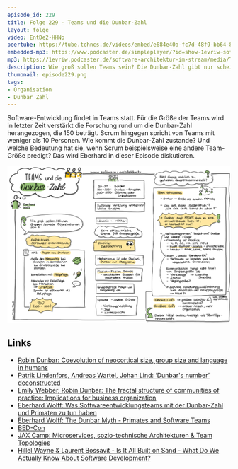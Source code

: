 ```yaml
---
episode_id: 229
title: Folge 229 - Teams und die Dunbar-Zahl
layout: folge
video: EntDe2-HHNo
peertube: https://tube.tchncs.de/videos/embed/e684e40a-fc7d-48f9-bb64-818c59b07e05
embedded-mp3: https://www.podcaster.de/simpleplayer/?id=show~1evriw~software-architektur-im-stream~pod-f7a335dd6bd21faf6dd01f2328&v=1724245199
mp3: https://1evriw.podcaster.de/software-architektur-im-stream/media/Teams_und_die_Dunbar-Zahl.mp3
description: Wie groß sollen Teams sein? Die Dunbar-Zahl gibt nur scheinbar eine Antwort.
thumbnail: episode229.png
tags:
- Organisation
- Dunbar Zahl
---
```


Software-Entwicklung findet in Teams statt. Für die Größe der Teams
wird in letzter Zeit verstärkt die Forschung rund um die Dunbar-Zahl
herangezogen, die 150 beträgt. Scrum hingegen spricht von Teams mit
weniger als 10 Personen. Wie kommt die Dunbar-Zahl zustande? Und
welche Bedeutung hat sie, wenn Scrum beispielsweise eine andere
Team-Größe predigt? Das wird Eberhard in dieser Episode diskutieren.

![Sketchnotes](/sketchnotes/episode229.jpg)

## Links

- [Robin Dunbar: Coevolution of neocortical size, group size and language in humans](https://www.cambridge.org/core/journals/behavioral-and-brain-sciences/article/abs/coevolution-of-neocortical-size-group-size-and-language-in-humans/4290FF4D7362511136B9A15A96E74FEF)
- [Patrik Lindenfors, Andreas Wartel, Johan Lind: ‘Dunbar's number’ deconstructed](https://www.ncbi.nlm.nih.gov/pmc/articles/PMC8103230/)
- [Emily Webber, Robin Dunbar: The fractal structure of communities of practice: Implications for business organization](https://www.ncbi.nlm.nih.gov/pmc/articles/PMC7190158/)
- [Eberhard Wolff: Was Softwareentwicklungsteams mit der Dunbar-Zahl und Primaten zu tun haben](https://www.heise.de/blog/Was-Softwareentwicklungsteams-mit-der-Dunbar-Zahl-und-Primaten-zu-tun-haben-9825599.html)
- [Eberhard Wolff: The Dunbar Myth - Primates and Software Teams](https://ewolff.com/2024/10/15/the-dunbar-myth-primates-and-software-teams.html)
- [BED-Con](https://bed-con.org/)
- [JAX Camp: Microservices, sozio-technische Architekturen & Team Topologies](https://jax.de/jax-microservices-camp/?go=ok)
- [Hillel Wayne & Laurent Bossavit - Is It All Built on Sand - What Do We Actually Know About Software Development?](/2021/10/25/episode86.html)
